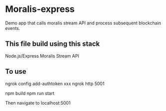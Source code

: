 # Moralis-express

Demo app that calls moralis stream API and process subsequent blockchain events.



## This file build using this stack
Node.js/Express
Moralis Stream API


## To use

ngrok config add-authtoken xxx
ngrok http 5001

npm build
npm run start

Then navigate to localhost:5001
